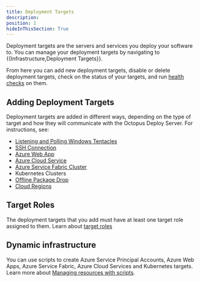 ```yaml
---
title: Deployment Targets
description:
position: 1
hideInThisSection: True
---
```


Deployment targets are the servers and services you deploy your software to. You can manage your deployment targets by navigating to {{Infrastructure,Deployment Targets}}.

From here you can add new deployment targets, disable or delete deployment targets, check on the status of your targets, and run [health checks](/docs/infrastructure/machine-policies.md#health-checks) on them.

## Adding Deployment Targets

Deployment targets are added in different ways, depending on the type of target and how they will communicate with the Octopus Deploy Server. For instructions, see:

- [Listening and Polling Windows Tentacles](/docs/deployment-targets/infrastructure/windows-targets/index.md)
- [SSH Connection](/docs/deployment-targets/infrastructure/ssh-targets/index.md)
- [Azure Web App](/docs/deployment-targets/infrastructure/azure/web-app-targets/index.md)
- [Azure Cloud Service](/docs/deployment-targets/infrastructure/azure/cloud-service-targets/index.md)
- [Azure Service Fabric Cluster](/docs/deployment-targets/infrastructure/azure/service-fabric-cluster-targets/index.md)
- Kubernetes Clusters
- [Offline Package Drop](/docs/deployment-targets/infrastructure/offline-package-drop.md)
- [Cloud Regions](/docs/deployment-targets/infrastructure/cloud-regions.md)

## Target Roles

The deployment targets that you add must have at least one target role assigned to them. Learn about [target roles](/docs/infrastructure/Deployment-targets/target-roles/index.md)

## Dynamic infrastructure

You can use scripts to create Azure Service Principal Accounts, Azure Web Apps, Azure Service Fabric, Azure Cloud Services and Kubernetes targets. Learn more about [Managing resources with scripts](/docs/infrastructure/deployment-targets/dynamic-iInfrastructure/index.md).
